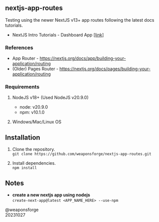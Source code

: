 ## nextjs-app-routes

Testing using the newer NextJS v13+ app routes following the latest docs tutorials.

- NextJS Intro Tutorials - Dashboard App [[link]](https://nextjs.org/learn/dashboard-app)

### References

- App Router - https://nextjs.org/docs/app/building-your-application/routing
- (Older) Pages Router - https://nextjs.org/docs/pages/building-your-application/routing

### Requirements

1. NodeJS v18+ (Used NodeJS v20.9.0)
   - node: v20.9.0
   - npm: v10.1.0

2. Windows/Mac/Linux OS

## Installation

1. Clone the repository.<br>
`git clone https://github.com/weaponsforge/nextjs-app-routes.git`

2. Install dependencies.<br>
`npm install`

## Notes

- **create a new nextjs app using nodejs**<br>
`create-next-app@latest <APP_NAME_HERE> --use-npm`

@weaponsforge<br>
20231027
